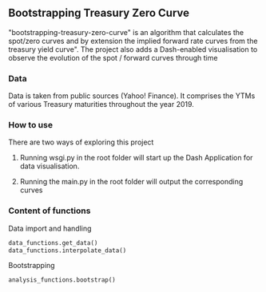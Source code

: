 ## Bootstrapping Treasury Zero Curve

"bootstrapping-treasury-zero-curve" is an algorithm that calculates the spot/zero curves and by extension the implied forward rate curves from the treasury yield curve". The project also adds a Dash-enabled visualisation to observe the evolution of the spot / forward curves through time

### Data
Data is taken from public sources (Yahoo! Finance). It comprises the YTMs of various Treasury maturities throughout the year 2019.

### How to use
There are two ways of exploring this project

1. Running wsgi.py in the root folder will start up the Dash Application for data visualisation.

2. Running the main.py in the root folder will output the corresponding curves

### Content of functions
Data import and handling
```python
data_functions.get_data()
data_functions.interpolate_data()
```

Bootstrapping
```python
analysis_functions.bootstrap()
```